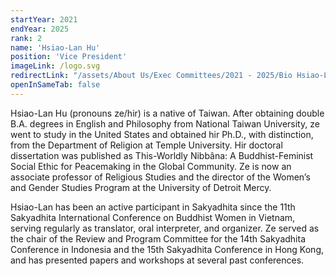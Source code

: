 ```yaml
---
startYear: 2021
endYear: 2025
rank: 2
name: 'Hsiao-Lan Hu'
position: 'Vice President'
imageLink: /logo.svg
redirectLink: "/assets/About Us/Exec Committees/2021 - 2025/Bio Hsiao-Lan Hu.pdf"
openInSameTab: false
---
```

Hsiao-Lan Hu (pronouns ze/hir) is a native of Taiwan. After obtaining double B.A. degrees in
English and Philosophy from National Taiwan University, ze went to study in the United States
and obtained hir Ph.D., with distinction, from the Department of Religion at Temple University.
Hir doctoral dissertation was published as This-Worldly Nibbâna: A Buddhist-Feminist Social
Ethic for Peacemaking in the Global Community. Ze is now an associate professor of Religious
Studies and the director of the Women’s and Gender Studies Program at the University of Detroit
Mercy.

Hsiao-Lan has been an active participant in Sakyadhita since the 11th Sakyadhita International
Conference on Buddhist Women in Vietnam, serving regularly as translator, oral interpreter, and
organizer. Ze served as the chair of the Review and Program Committee for the 14th Sakyadhita
Conference in Indonesia and the 15th Sakyadhita Conference in Hong Kong, and has presented
papers and workshops at several past conferences.